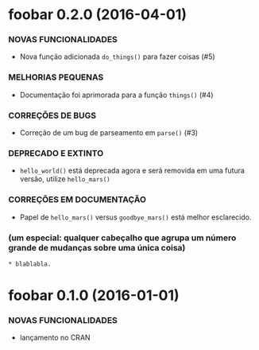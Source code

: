 foobar 0.2.0 (2016-04-01)
=========================

### NOVAS FUNCIONALIDADES

  * Nova função adicionada `do_things()` para fazer coisas (#5)

### MELHORIAS PEQUENAS

  * Documentação foi aprimorada para a função `things()` (#4)

### CORREÇÕES DE BUGS

  * Correção de um bug de parseamento em `parse()` (#3)

### DEPRECADO E EXTINTO

  * `hello_world()` está deprecada agora e será removida em
     uma futura versão, utilize `hello_mars()`

### CORREÇÕES EM DOCUMENTAÇÃO

  * Papel de `hello_mars()` versus `goodbye_mars()` está melhor esclarecido.


### (um especial: qualquer cabeçalho que agrupa um número grande de mudanças sobre uma única coisa)

    * blablabla.

foobar 0.1.0 (2016-01-01)
=========================

### NOVAS FUNCIONALIDADES

  * lançamento no CRAN
